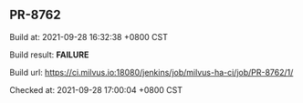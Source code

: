 <h2><a name="pr-8762" class="anchor" href="#pr-8762" rel="nofollow" aria-hidden="true"><span class="octicon octicon-link"></span></a>PR-8762</h2>

<p>Build at: 2021-09-28 16:32:38 +0800 CST</p>

<p>Build result: <strong>FAILURE</strong></p>

<p>Build url: <a href="https://ci.milvus.io:18080/jenkins/job/milvus-ha-ci/job/PR-8762/1/" rel="nofollow">https://ci.milvus.io:18080/jenkins/job/milvus-ha-ci/job/PR-8762/1/</a></p>

<p>Checked at: 2021-09-28 17:00:04 +0800 CST</p>
